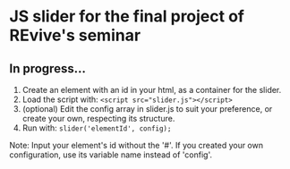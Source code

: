 # JS slider for the final project of REvive's seminar
## In progress...

1. Create an element with an id in your html, as a container for the slider.
2. Load the script with: `<script src="slider.js"></script>`
3. (optional) Edit the config array in slider.js to suit your preference, or create your own, respecting its structure.
4. Run with: `slider('elementId', config);`

Note: Input your element's id without the '#'. If you created your own configuration, use its variable name instead of 'config'.
